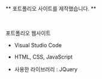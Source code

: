 

<br>

** 포트폴리오 사이트를 제작했습니다. ** <br>

<br>

포트폴리오 웹사이트 <br>

- Visual Studio Code

- HTML, CSS, JavaScript

- 사용한 라이브러리 : JQuery


<br>
